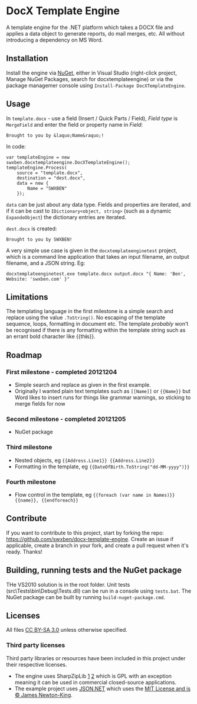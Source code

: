 DocX Template Engine====================A template engine for the .NET platform which takes a DOCX file and applies a data object to generate reports, do mail merges, etc. All without introducing a dependency on MS Word.## InstallationInstall the engine via [NuGet](http://nuget.org/packages/swxben.docxtemplateengine), either in Visual Studio (right-click project, Manage NuGet Packages, search for docxtemplateengine) or via the package managemer console using `Install-Package DocXTemplateEngine`.## UsageIn `template.docx` - use a field (Insert / Quick Parts / Field), _Field type_ is `MergeField` and enter the field or property name in _Field_:	Brought to you by &laquo;Name&raquo;!In code:	var templateEngine = new swxben.docxtemplateengine.DocXTemplateEngine();	templateEngine.Process(		source = "template.docx",		destination = "dest.docx",		data = new {			Name = "SWXBEN"		});`data` can be just about any data type. Fields and properties are iterated, and if it can be cast to `IDictionary<object, string>` (such as a dynamic `ExpandoObject`) the dictionary entries are iterated.`dest.docx` is created:	Brought to you by SWXBEN!A very simple use case is given in the `docxtemplateenginetest` project, which is a command line application that takes an input filename,an output filename, and a JSON string. Eg:	docxtemplateenginetest.exe template.docx output.docx "{ Name: 'Ben', Website: 'swxben.com' }"## LimitationsThe templating language in the first milestone is a simple search and replace using the value `.ToString()`. No escaping of the template sequence, loops, formatting in document etc. The template _probably_ won't be recognised if there is any formatting withinthe template string such as an errant bold character like {{th**i**s}}.## Roadmap### First milestone - completed 20121204- Simple search and replace as given in the first example.- Originally I wanted plain text templates such as `[[Name]]` or `{{Name}}` but Word likes to insert runs for things like grammar warnings, sosticking to merge fields for now### Second milestone - completed 20121205- NuGet package### Third milestone- Nested objects, eg `{{Address.Line1}} {{Address.Line2}}`- Formatting in the template, eg `{{DateOfBirth.ToString("dd-MM-yyyy")}}`### Fourth milestone- Flow control in the template, eg `{{foreach (var name in Names)}} {{name}}, {{endforeach}}`## ContributeIf you want to contribute to this project, start by forking the repo: <https://github.com/swxben/docx-template-engine>. Create an issue if applicable, create a branch in your fork, and create a pull request when it's ready. Thanks!## Building, running tests and the NuGet packageTHe VS2010 solution is in the root folder. Unit tests (src\Tests\bin\Debug\Tests.dll) can be run in a console using `tests.bat`. The NuGet package can be built by running `build-nuget-package.cmd`.## LicensesAll files [CC BY-SA 3.0](http://creativecommons.org/licenses/by-sa/3.0/) unless otherwise specified.### Third party licensesThird party libraries or resources have been included in this project under their respective licenses.- The engine uses SharpZipLib [1](http://www.icsharpcode.net/opensource/sharpziplib/) [2](https://github.com/icsharpcode/SharpZipLib) which is GPL with an exception meaning it can be used in commercial closed-source applications.- The example project uses [JSON.NET](http://json.codeplex.com/) which uses the [MIT License and is &copy; James Newton-King](http://json.codeplex.com/license).